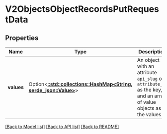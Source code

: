 # V2ObjectsObjectRecordsPutRequestData

## Properties

Name | Type | Description | Notes
------------ | ------------- | ------------- | -------------
**values** | Option<[**::std::collections::HashMap<String, serde_json::Value>**](serde_json::Value.md)> | An object with an attribute `api_slug` or `attribute_id` as the key, and an array of value objects as the values. | 

[[Back to Model list]](../README.md#documentation-for-models) [[Back to API list]](../README.md#documentation-for-api-endpoints) [[Back to README]](../README.md)


